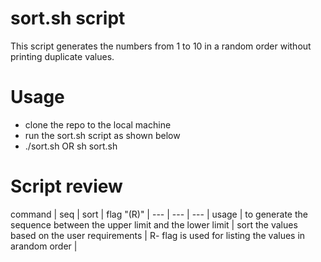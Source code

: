 # sort.sh script

This script generates the numbers from 1 to 10 in a random order without printing duplicate values.

# Usage

- clone the repo to the local machine
- run the sort.sh script as shown below
- ./sort.sh OR sh sort.sh

# Script review

command | seq | sort | flag "(R)" |
--- | --- | --- |
usage | to generate the sequence between the upper limit and the lower limit | sort the values based on the user requirements | R- flag is used for listing the values in arandom order |

